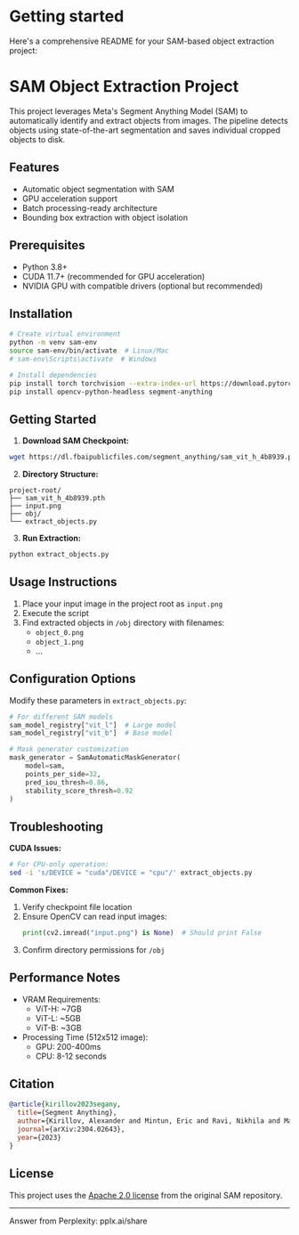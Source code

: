 # Getting started

Here's a comprehensive README for your SAM-based object extraction project:

# SAM Object Extraction Project

This project leverages Meta's Segment Anything Model (SAM) to automatically identify and extract objects from images. The pipeline detects objects using state-of-the-art segmentation and saves individual cropped objects to disk.

## Features
- Automatic object segmentation with SAM
- GPU acceleration support
- Batch processing-ready architecture
- Bounding box extraction with object isolation

## Prerequisites
- Python 3.8+
- CUDA 11.7+ (recommended for GPU acceleration)
- NVIDIA GPU with compatible drivers (optional but recommended)

## Installation
```bash
# Create virtual environment
python -m venv sam-env
source sam-env/bin/activate  # Linux/Mac
# sam-env\Scripts\activate  # Windows

# Install dependencies
pip install torch torchvision --extra-index-url https://download.pytorch.org/whl/cu117
pip install opencv-python-headless segment-anything
```

## Getting Started
1. **Download SAM Checkpoint:**
```bash
wget https://dl.fbaipublicfiles.com/segment_anything/sam_vit_h_4b8939.pth
```

2. **Directory Structure:**
```
project-root/
├── sam_vit_h_4b8939.pth
├── input.png
├── obj/
└── extract_objects.py
```

3. **Run Extraction:**
```bash
python extract_objects.py
```

## Usage Instructions
1. Place your input image in the project root as `input.png`
2. Execute the script
3. Find extracted objects in `/obj` directory with filenames:
   - `object_0.png`
   - `object_1.png`
   - ...

## Configuration Options
Modify these parameters in `extract_objects.py`:
```python
# For different SAM models
sam_model_registry["vit_l"]  # Large model
sam_model_registry["vit_b"]  # Base model

# Mask generator customization
mask_generator = SamAutomaticMaskGenerator(
    model=sam,
    points_per_side=32,
    pred_iou_thresh=0.86,
    stability_score_thresh=0.92
)
```

## Troubleshooting
**CUDA Issues:**
```bash
# For CPU-only operation:
sed -i 's/DEVICE = "cuda"/DEVICE = "cpu"/' extract_objects.py
```

**Common Fixes:**
1. Verify checkpoint file location
2. Ensure OpenCV can read input images:
   ```python
   print(cv2.imread("input.png") is None)  # Should print False
   ```
3. Confirm directory permissions for `/obj`

## Performance Notes
- VRAM Requirements:
  - ViT-H: ~7GB
  - ViT-L: ~5GB 
  - ViT-B: ~3GB
- Processing Time (512x512 image):
  - GPU: 200-400ms
  - CPU: 8-12 seconds

## Citation
```bibtex
@article{kirillov2023segany,
  title={Segment Anything},
  author={Kirillov, Alexander and Mintun, Eric and Ravi, Nikhila and Mao, Hanzi and Rolland, Chloe and Gustafson, Laura and Xiao, Tete and Whitehead, Spencer and Berg, Alexander C. and Lo, Wan-Yen and Doll{\'a}r, Piotr and Girshick, Ross},
  journal={arXiv:2304.02643},
  year={2023}
}
```

## License
This project uses the [Apache 2.0 license](https://github.com/facebookresearch/segment-anything/blob/main/LICENSE) from the original SAM repository.

---
Answer from Perplexity: pplx.ai/share